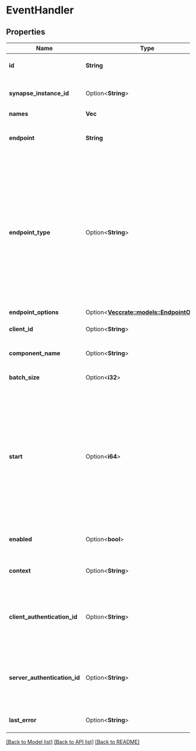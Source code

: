 # EventHandler

## Properties

Name | Type | Description | Notes
------------ | ------------- | ------------- | -------------
**id** | **String** | Unique event handler identifier | 
**synapse_instance_id** | Option<**String**> | Unique identifier of a synapse instance | [optional]
**names** | **Vec<String>** |  | 
**endpoint** | **String** | Message-handling client application endpoint | 
**endpoint_type** | Option<**String**> | Type of client application endpoint - `http-raw` endpoint type is served with single raw event payload - `http-message` endpoint type is served with single event message - `http-list-of-messages` endpoint type is served with batched event messages  | [optional][default to http-raw]
**endpoint_options** | Option<[**Vec<crate::models::EndpointOption>**](EndpointOption.md)> |  | [optional]
**client_id** | Option<**String**> | Unique client application identifier | [optional]
**component_name** | Option<**String**> | Client application name | [optional]
**batch_size** | Option<**i32**> | Number of events to send  | [optional][default to 1]
**start** | Option<**i64**> | Position in the event stream from which the event handler receives event - `0` indicates the oldest (very first) position (tail of the stream) - `-1` indicates the latest (newest) position (head of the stream)  | [optional][default to 0]
**enabled** | Option<**bool**> | Is this command handler enabled? | [optional][default to true]
**context** | Option<**String**> | Context name | [optional][default to default]
**client_authentication_id** | Option<**String**> | Id of the stored authentication used by synapse to call the registered handler | [optional]
**server_authentication_id** | Option<**String**> | Id of the stored authentication used by synapse to contact axon server for this registration | [optional]
**last_error** | Option<**String**> | The last error occuring with this handler | [optional]

[[Back to Model list]](../README.md#documentation-for-models) [[Back to API list]](../README.md#documentation-for-api-endpoints) [[Back to README]](../README.md)



